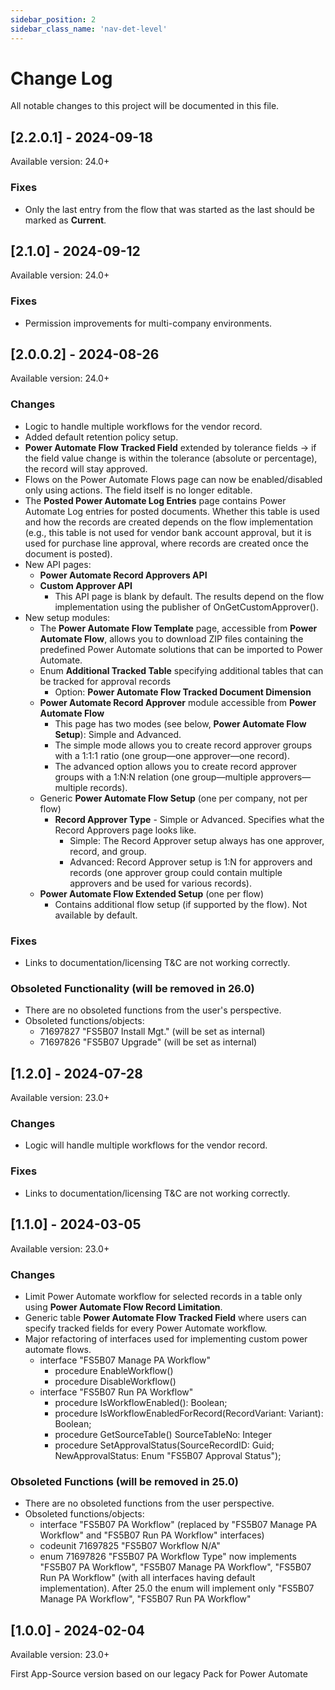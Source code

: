 ```yaml
---
sidebar_position: 2
sidebar_class_name: 'nav-det-level'
---
```


# Change Log
All notable changes to this project will be documented in this file.
  
## [2.2.0.1] - 2024-09-18 
  
Available version: 24.0+

### Fixes
- Only the last entry from the flow that was started as the last should be marked as **Current**.

## [2.1.0] - 2024-09-12
  
Available version: 24.0+

### Fixes
- Permission improvements for multi-company environments.

## [2.0.0.2] - 2024-08-26
  
Available version: 24.0+

### Changes
- Logic to handle multiple workflows for the vendor record.
- Added default retention policy setup.
- **Power Automate Flow Tracked Field** extended by tolerance fields -> if the field value change is within the tolerance (absolute or percentage), the record will stay approved.
- Flows on the Power Automate Flows page can now be enabled/disabled only using actions. The field itself is no longer editable.
- The **Posted Power Automate Log Entries** page contains Power Automate Log entries for posted documents. Whether this table is used and how the records are created depends on the flow implementation (e.g., this table is not used for vendor bank account approval, but it is used for purchase line approval, where records are created once the document is posted). 
- New API pages:
  - **Power Automate Record Approvers API**
  - **Custom Approver API**
    - This API page is blank by default. The results depend on the flow implementation using the publisher of OnGetCustomApprover().
- New setup modules:
  - The **Power Automate Flow Template** page, accessible from **Power Automate Flow**, allows you to download ZIP files containing the predefined Power Automate solutions that can be imported to Power Automate.
  - Enum **Additional Tracked Table** specifying additional tables that can be tracked for approval records
    - Option: **Power Automate Flow Tracked Document Dimension**
  - **Power Automate Record Approver** module accessible from **Power Automate Flow**
    - This page has two modes (see below, **Power Automate Flow Setup**): Simple and Advanced.
    - The simple mode allows you to create record approver groups with a 1:1:1 ratio (one group—one approver—one record).
    - The advanced option allows you to create record approver groups with a 1:N:N relation (one group—multiple approvers—multiple records).
  - Generic **Power Automate Flow Setup** (one per company, not per flow)
    - **Record Approver Type** - Simple or Advanced. Specifies what the Record Approvers page looks like.
      - Simple: The Record Approver setup always has one approver, record, and group.
      - Advanced: Record Approver setup is 1:N for approvers and records (one approver group could contain multiple approvers and be used for various records).
  - **Power Automate Flow Extended Setup** (one per flow)
    - Contains additional flow setup (if supported by the flow). Not available by default.

### Fixes
- Links to documentation/licensing T&C are not working correctly.

### Obsoleted Functionality (will be removed in 26.0)
- There are no obsoleted functions from the user's perspective.
- Obsoleted functions/objects:
  - 71697827 "FS5B07 Install Mgt." (will be set as internal)
  - 71697826 "FS5B07 Upgrade" (will be set as internal)

## [1.2.0] - 2024-07-28
  
Available version: 23.0+

### Changes
- Logic will handle multiple workflows for the vendor record.

### Fixes
- Links to documentation/licensing T&C are not working correctly.

## [1.1.0] - 2024-03-05
  
Available version: 23.0+

### Changes
- Limit Power Automate workflow for selected records in a table only using **Power Automate Flow Record Limitation**.
- Generic table **Power Automate Flow Tracked Field** where users can specify tracked fields for every Power Automate workflow.
- Major refactoring of interfaces used for implementing custom power automate flows.
  - interface "FS5B07 Manage PA Workflow"
    - procedure EnableWorkflow()
    - procedure DisableWorkflow()
  - interface "FS5B07 Run PA Workflow"
    - procedure IsWorkflowEnabled(): Boolean;
    - procedure IsWorkflowEnabledForRecord(RecordVariant: Variant): Boolean;
    - procedure GetSourceTable() SourceTableNo: Integer
    - procedure SetApprovalStatus(SourceRecordID: Guid; NewApprovalStatus: Enum "FS5B07 Approval Status");

### Obsoleted Functions (will be removed in 25.0)
- There are no obsoleted functions from the user perspective.
- Obsoleted functions/objects:
  - interface "FS5B07 PA Workflow" (replaced by "FS5B07 Manage PA Workflow" and "FS5B07 Run PA Workflow" interfaces)
  - codeunit 71697825 "FS5B07 Workflow N/A"
  - enum 71697826 "FS5B07 PA Workflow Type" now implements "FS5B07 PA Workflow", "FS5B07 Manage PA Workflow", "FS5B07 Run PA Workflow" (with all interfaces having default implementation). After 25.0 the enum will implement only "FS5B07 Manage PA Workflow", "FS5B07 Run PA Workflow"

## [1.0.0] - 2024-02-04
  
Available version: 23.0+

First App-Source version based on our legacy Pack for Power Automate
